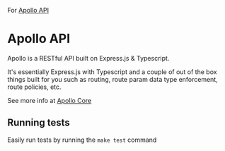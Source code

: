 For [Apollo API](https://github.com/nenorrell/apollo)
# Apollo API
Apollo is a RESTful API built on Express.js & Typescript.

It's essentially Express.js with Typescript and a couple of out of the box things built for you such as routing, route param data type enforcement, route policies, etc.

See more info at [Apollo Core](https://gitlab.com/apollo-api/core)

## Running tests
Easily run tests by running the `make test` command


